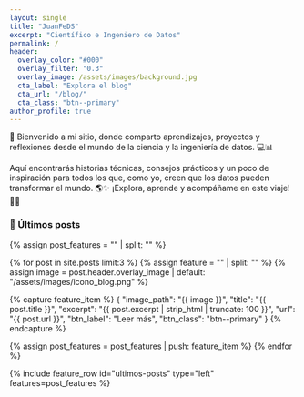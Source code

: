 ```yaml
---
layout: single
title: "JuanFeDS"
excerpt: "Científico e Ingeniero de Datos"
permalink: /
header:
  overlay_color: "#000"
  overlay_filter: "0.3"
  overlay_image: /assets/images/background.jpg
  cta_label: "Explora el blog"
  cta_url: "/blog/"
  cta_class: "btn--primary"
author_profile: true
---
```


👋 Bienvenido a mi sitio, donde comparto aprendizajes, proyectos y reflexiones desde el mundo de la ciencia y la ingeniería de datos. 💻📊 

Aquí encontrarás historias técnicas, consejos prácticos y un poco de inspiración para todos los que, como yo, creen que los datos pueden transformar el mundo. 🌎✨ ¡Explora, aprende y acompáñame en este viaje! 🚀🔥

### 📝 Últimos posts

{% assign post_features = "" | split: "" %}

{% for post in site.posts limit:3 %}
  {% assign feature = "" | split: "" %}
  {% assign image = post.header.overlay_image | default: "/assets/images/icono_blog.png" %}

  {% capture feature_item %}
    {
      "image_path": "{{ image }}",
      "title": "{{ post.title }}",
      "excerpt": "{{ post.excerpt | strip_html | truncate: 100 }}",
      "url": "{{ post.url }}",
      "btn_label": "Leer más",
      "btn_class": "btn--primary"
    }
  {% endcapture %}

  {% assign post_features = post_features | push: feature_item %}
{% endfor %}

{% include feature_row id="ultimos-posts" type="left" features=post_features %}

